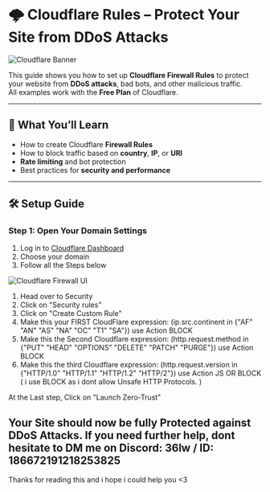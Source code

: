 # 🌩️ Cloudflare Rules – Protect Your Site from DDoS Attacks

![Cloudflare Banner](https://imgs.search.brave.com/vMssRmSQL8CxVIYYu6fluUEdgYemos7Kx5djNyAncas/rs:fit:860:0:0:0/g:ce/aHR0cHM6Ly9ib290/ZmxhcmUuY29tL3dw/LWNvbnRlbnQvdXBs/b2Fkcy8yMDIzLzAz/L0Nsb3VkZmxhcmUt/TG9nby5wbmc)

This guide shows you how to set up **Cloudflare Firewall Rules** to protect your website from **DDoS attacks**, bad bots, and other malicious traffic.  
All examples work with the **Free Plan** of Cloudflare.

---

## 📌 What You’ll Learn

- How to create Cloudflare **Firewall Rules**
- How to block traffic based on **country**, **IP**, or **URI**
- **Rate limiting** and bot protection
- Best practices for **security and performance**

---

## 🛠️ Setup Guide

### Step 1: Open Your Domain Settings

1. Log in to [Cloudflare Dashboard](https://dash.cloudflare.com/)
2. Choose your domain
3. Follow all the Steps below

![Cloudflare Firewall UI](https://imgur.com/a/dn3qDxs)

1. Head over to Security
2. Click on "Security rules"
3. Click on "Create Custom Rule"
4. Make this your FIRST CloudFlare expression: (ip.src.continent in {"AF" "AN" "AS" "NA" "OC" "T1" "SA"}) use Action BLOCK
5. Make this the Second Cloudflare expression: (http.request.method in {"PUT" "HEAD" "OPTIONS" "DELETE" "PATCH" "PURGE"}) use Action BLOCK
6. Make this the third Cloudflare expression: (http.request.version in {"HTTP/1.0" "HTTP/1.1" "HTTP/1.2" "HTTP/2"}) use Action JS OR BLOCK ( i use BLOCK as i dont allow Unsafe HTTP Protocols. )

At the Last step, Click on "Launch Zero-Trust"

## Your Site should now be fully Protected against DDoS Attacks. If you need further help, dont hesitate to DM me on Discord: 36lw / ID: 186672191218253825
Thanks for reading this and i hope i could help you <3
